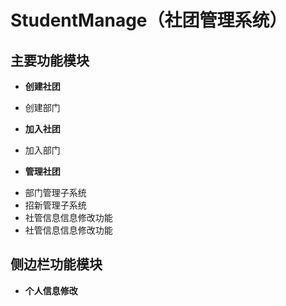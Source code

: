 # StudentManage（社团管理系统）
## 主要功能模块

- **创建社团**
 + 创建部门
- **加入社团**
 + 加入部门
- **管理社团**
 + 部门管理子系统
 + 招新管理子系统
 + 社管信息信息修改功能
 + 社管信息信息修改功能
 
## 侧边栏功能模块
-  **个人信息修改**
